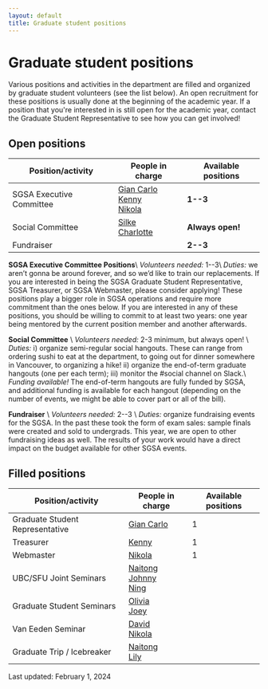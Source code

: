 ```yaml
---
layout: default
title: Graduate student positions
---
```


# Graduate student positions

Various positions and activities in the department are filled and organized by
graduate student volunteers (see the list below).
An open recruitment for these positions is usually done at the beginning of the academic year.
If a position that you're interested in is still open for the academic year,
contact the Graduate Student Representative to see how you can get involved!

## Open positions

| Position/activity | People in charge | Available positions |
| ----------------- | ---------------- | ------------------- |
| SGSA Executive Committee | [Gian Carlo](https://www.stat.ubc.ca/users/gian-carlo-di-luvi)<br/>[Kenny](https://www.stat.ubc.ca/users/kenny-chiu)<br/>[Nikola](https://www.stat.ubc.ca/users/nikola-surjanovic) | **1--3** |
| Social Committee | [Silke](https://www.stat.ubc.ca/users/silke-sophia-rice)<br/>[Charlotte](https://www.stat.ubc.ca/users/charlotte-edgar) | **Always open!** |
| Fundraiser | | **2--3** |


**SGSA Executive Committee Positions**\\
*Volunteers needed:* 1--3\\
*Duties:* we aren’t gonna be around forever, and so we’d like to train our replacements. If you are interested in being the SGSA Graduate Student Representative, SGSA Treasurer, or SGSA Webmaster, please consider applying! These positions play a bigger role in SGSA operations and require more commitment than the ones below. If you are interested in any of these positions, you should be willing to commit to at least two years: one year being mentored by the current position member and another afterwards.

**Social Committee** \\
*Volunteers needed:* 2-3 minimum, but always open! \\
*Duties:* i) organize semi-regular social hangouts. These can range from ordering sushi to
eat at the department, to going out for dinner somewhere in Vancouver, to organizing a
hike! ii) organize the end-of-term graduate hangouts (one per each term); iii) monitor the
#social channel on Slack.\\
*Funding available!* The end-of-term hangouts are fully funded by SGSA, and additional
funding is available for each hangout (depending on the number of events, we might be
able to cover part or all of the bill).


**Fundraiser** \\
*Volunteers needed:* 2--3 \\
*Duties:* organize fundraising events for the SGSA. In the past these took the form of
exam sales: sample finals were created and sold to undergrads. This year, we are open
to other fundraising ideas as well. The results of your work would have a direct impact on
the budget available for other SGSA events.



## Filled positions

| Position/activity | People in charge | Available positions |
| ----------------- | ---------------- | ------------------- |
| Graduate Student Representative | [Gian Carlo](https://www.stat.ubc.ca/users/gian-carlo-di-luvi) | 1 |
| Treasurer | [Kenny](https://www.stat.ubc.ca/users/kenny-chiu) | 1 |
| Webmaster | [Nikola](https://www.stat.ubc.ca/users/nikola-surjanovic) | 1 |
| UBC/SFU Joint Seminars | [Naitong](https://www.stat.ubc.ca/users/naitong-chen) <br/> [Johnny](https://www.stat.ubc.ca/users/quanhan-johnny-xi) <br/> [Ning](https://www.stat.ubc.ca/users/ning-shen) |  |
| Graduate Student Seminars | [Olivia](https://www.stat.ubc.ca/users/jiapingolivia-liu) <br/> [Joey](https://www.stat.ubc.ca/users/joey-hotz) |  |
| Van Eeden Seminar | [David](https://www.stat.ubc.ca/users/zuheng-david-xu) <br/>[Nikola](https://www.stat.ubc.ca/users/nikola-surjanovic) | |
| Graduate Trip / Icebreaker | [Naitong](https://www.stat.ubc.ca/users/naitong-chen) <br/>[Lily](https://www.stat.ubc.ca/users/yuan-xia)| |


Last updated: February 1, 2024
